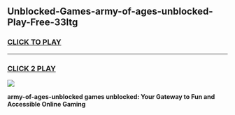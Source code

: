 
## Unblocked-Games-army-of-ages-unblocked-Play-Free-33ltg
<h3>
<a href="https://premium76.site?title=army-of-ages-unblocked&ref=19M">CLICK TO PLAY</a></h3>
<hr>

<h3>
<a href="https://premium76.site?title=army-of-ages-unblocked&ref=19M">CLICK 2 PLAY</a>
  
</h3>

<a href="https://premium76.site?title=army-of-ages-unblocked&ref=19M"><img src="https://clearcache.store/games.png"></a>


**army-of-ages-unblocked games unblocked: Your Gateway to Fun and Accessible Online Gaming**
